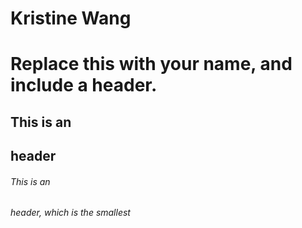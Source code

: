 # Kristine Wang <h1> Replace this with your name, and include a header.
  ## This is an <h2> header
###### This is an <h6> header, which is the smallest
